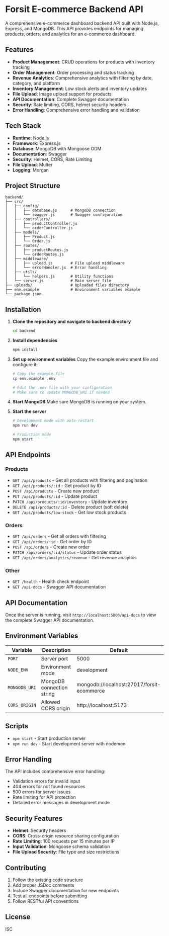 # Forsit E-commerce Backend API

A comprehensive e-commerce dashboard backend API built with Node.js, Express, and MongoDB. This API provides endpoints for managing products, orders, and analytics for an e-commerce dashboard.

## Features

- **Product Management**: CRUD operations for products with inventory tracking
- **Order Management**: Order processing and status tracking
- **Revenue Analytics**: Comprehensive analytics with filtering by date, category, and platform
- **Inventory Management**: Low stock alerts and inventory updates
- **File Upload**: Image upload support for products
- **API Documentation**: Complete Swagger documentation
- **Security**: Rate limiting, CORS, helmet security headers
- **Error Handling**: Comprehensive error handling and validation

## Tech Stack

- **Runtime**: Node.js
- **Framework**: Express.js
- **Database**: MongoDB with Mongoose ODM
- **Documentation**: Swagger
- **Security**: Helmet, CORS, Rate Limiting
- **File Upload**: Multer
- **Logging**: Morgan

## Project Structure

```
backend/
├── src/
│   ├── config/
│   │   ├── database.js      # MongoDB connection
│   │   └── swagger.js       # Swagger configuration
│   ├── controllers/
│   │   ├── productController.js
│   │   └── orderController.js
│   ├── models/
│   │   ├── Product.js
│   │   └── Order.js
│   ├── routes/
│   │   ├── productRoutes.js
│   │   └── orderRoutes.js
│   ├── middleware/
│   │   ├── upload.js        # File upload middleware
│   │   └── errorHandler.js  # Error handling
│   ├── utils/
│   │   └── helpers.js       # Utility functions
│   └── server.js            # Main server file
├── uploads/                 # Uploaded files directory
├── env.example              # Environment variables example
└── package.json
```

## Installation

1. **Clone the repository and navigate to backend directory**

   ```bash
   cd backend
   ```

2. **Install dependencies**

   ```bash
   npm install
   ```

3. **Set up environment variables**
   Copy the example environment file and configure it:

   ```bash
   # Copy the example file
   cp env.example .env

   # Edit the .env file with your configuration
   # Make sure to update MONGODB_URI if needed
   ```

4. **Start MongoDB**
   Make sure MongoDB is running on your system.

5. **Start the server**

   ```bash
   # Development mode with auto-restart
   npm run dev

   # Production mode
   npm start
   ```

## API Endpoints

### Products

- `GET /api/products` - Get all products with filtering and pagination
- `GET /api/products/:id` - Get product by ID
- `POST /api/products` - Create new product
- `PUT /api/products/:id` - Update product
- `PATCH /api/products/:id/inventory` - Update inventory
- `DELETE /api/products/:id` - Delete product (soft delete)
- `GET /api/products/low-stock` - Get low stock products

### Orders

- `GET /api/orders` - Get all orders with filtering
- `GET /api/orders/:id` - Get order by ID
- `POST /api/orders` - Create new order
- `PATCH /api/orders/:id/status` - Update order status
- `GET /api/orders/analytics/revenue` - Get revenue analytics

### Other

- `GET /health` - Health check endpoint
- `GET /api-docs` - Swagger API documentation

## API Documentation

Once the server is running, visit `http://localhost:5000/api-docs` to view the complete Swagger API documentation.

## Environment Variables

| Variable      | Description               | Default                                    |
| ------------- | ------------------------- | ------------------------------------------ |
| `PORT`        | Server port               | 5000                                       |
| `NODE_ENV`    | Environment mode          | development                                |
| `MONGODB_URI` | MongoDB connection string | mongodb://localhost:27017/forsit-ecommerce |
| `CORS_ORIGIN` | Allowed CORS origin       | http://localhost:5173                      |

## Scripts

- `npm start` - Start production server
- `npm run dev` - Start development server with nodemon

## Error Handling

The API includes comprehensive error handling:

- Validation errors for invalid input
- 404 errors for not found resources
- 500 errors for server issues
- Rate limiting for API protection
- Detailed error messages in development mode

## Security Features

- **Helmet**: Security headers
- **CORS**: Cross-origin resource sharing configuration
- **Rate Limiting**: 100 requests per 15 minutes per IP
- **Input Validation**: Mongoose schema validation
- **File Upload Security**: File type and size restrictions

## Contributing

1. Follow the existing code structure
2. Add proper JSDoc comments
3. Include Swagger documentation for new endpoints
4. Test all endpoints before submitting
5. Follow RESTful API conventions

## License

ISC
